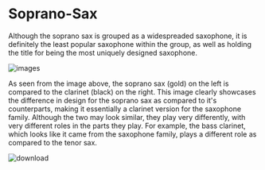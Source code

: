 # Soprano-Sax
Although the soprano sax is grouped as a widespreaded saxophone, it is definitely the least popular saxophone within the group, as well as holding the title for being the most uniquely designed saxophone.


![images](https://user-images.githubusercontent.com/96707128/163513828-1587223d-0aa9-4f70-8b12-69a43a75681d.jpg)

As seen from the image above, the soprano sax (gold) on the left is compared to the clarinet (black) on the right. This image clearly showcases the difference in design for the soprano sax as compared to it's counterparts, making it essentially a clarinet version for the saxophone family. Although the two may look similar, they play very differently, with very different roles in the parts they play. For example, the bass clarinet, which looks like it came from the saxophone family, plays a different role as compared to the tenor sax. 

![download](https://user-images.githubusercontent.com/96707128/163518183-b2f55454-0764-43f0-b707-d5ddae3a37d2.jpg)
